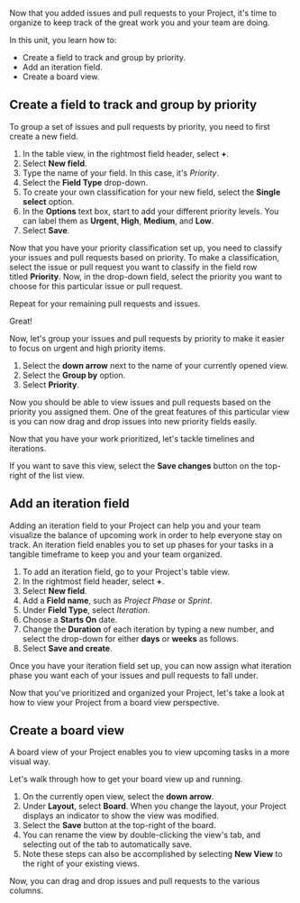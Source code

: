 Now that you added issues and pull requests to your Project, it's time to organize to keep track of the great work you and your team are doing.

In this unit, you learn how to:

- Create a field to track and group by priority.
- Add an iteration field.
- Create a board view.

## Create a field to track and group by priority

To group a set of issues and pull requests by priority, you need to first create a new field.

1. In the table view, in the rightmost field header, select **+**.
2. Select **New field**.
3. Type the name of your field. In this case, it's _Priority_.
4. Select the **Field Type** drop-down.
5. To create your own classification for your new field, select the **Single select** option.
6. In the **Options** text box, start to add your different priority levels. You can label them as **Urgent**, **High**, **Medium**, and **Low**.
7. Select **Save**.

Now that you have your priority classification set up, you need to classify your issues and pull requests based on priority. To make a classification, select the issue or pull request you want to classify in the field row titled **Priority**. Now, in the drop-down field, select the priority you want to choose for this particular issue or pull request.

Repeat for your remaining pull requests and issues.

Great!

Now, let's group your issues and pull requests by priority to make it easier to focus on urgent and high priority items.

1. Select the **down arrow** next to the name of your currently opened view.
2. Select the **Group by** option.
3. Select **Priority**.

Now you should be able to view issues and pull requests based on the priority you assigned them. One of the great features of this particular view is you can now drag and drop issues into new priority fields easily.

Now that you have your work prioritized, let's tackle timelines and iterations.

If you want to save this view, select the **Save changes** button on the top-right of the list view.

## Add an iteration field

Adding an iteration field to your Project can help you and your team visualize the balance of upcoming work in order to help everyone stay on track. An iteration field enables you to set up phases for your tasks in a tangible timeframe to keep you and your team organized.

1. To add an iteration field, go to your Project's table view.
2. In the rightmost field header, select **+**.
3. Select **New field**.
4. Add a **Field name**, such as _Project Phase_ or _Sprint_.
5. Under **Field Type**, select _Iteration_.
6. Choose a **Starts On** date.
7. Change the **Duration** of each iteration by typing a new number, and select the drop-down for either **days** or **weeks** as follows.
8. Select **Save and create**.

Once you have your iteration field set up, you can now assign what iteration phase you want each of your issues and pull requests to fall under.

Now that you've prioritized and organized your Project, let's take a look at how to view your Project from a board view perspective.

## Create a board view

A board view of your Project enables you to view upcoming tasks in a more visual way.

Let's walk through how to get your board view up and running.

1. On the currently open view, select the **down arrow**.
2. Under **Layout**, select **Board**. When you change the layout, your Project displays an indicator to show the view was modified.
3. Select the **Save** button at the top-right of the board.
4. You can rename the view by double-clicking the view's tab, and selecting out of the tab to automatically save.
5. Note these steps can also be accomplished by selecting **New View** to the right of your existing views.

Now, you can drag and drop issues and pull requests to the various columns.